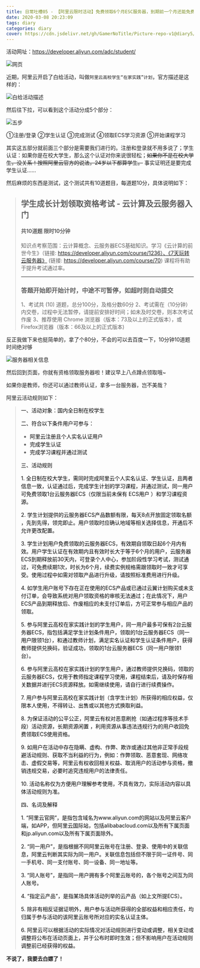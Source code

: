 ```yaml
---
title: 日常吐槽05 - 【阿里云限时活动】免费领取6个月ESC服务器，到期前一个月还能免费续费多半年
date: 2020-03-08 20:23:09
tags: diary
categories: diary
cover: https://cdn.jsdelivr.net/gh/GamerNoTitle/Picture-repo-v1@diary5/img/Diary5/Website.png
---
```


活动网址：https://developer.aliyun.com/adc/student/

![网页](https://cdn.jsdelivr.net/gh/GamerNoTitle/Picture-repo-v1@diary5/img/Diary5/Website.png)

近期，阿里云开启了白给活动，叫做``阿里云高校学生“在家实践”计划``，官方描述是这样的：

![白给活动描述](https://cdn.jsdelivr.net/gh/GamerNoTitle/Picture-repo-v1@diary5/img/Diary5/Descr.png)

然后往下拉，可以看到这个活动分成5个部分：

![五步](https://cdn.jsdelivr.net/gh/GamerNoTitle/Picture-repo-v1@diary5/img/Diary5/Steps.png)

①注册/登录 ②学生认证 ③完成测试 ④领取ECS学习资源 ⑤开始课程学习

其实这五部分就前面三个部分是需要我们进行的。注册和登录就不用多说了；学生认证：如果你是在校大学生，那么这个认证对你来说很轻松；~~如果你不是在校大学生，没关系！按照阿里云官方的说法，24岁以下都算学生。~~ 事实证明还是要完成学生认证……

然后麻烦的东西是测试，这个测试共有10道题目，每道题10分，具体说明如下：

> ## 学生成长计划领取资格考试 - 云计算及云服务器入门
>
> #### 共10道题 限时10分钟
>
> 知识点考察范围：云计算概念、云服务器ECS基础知识。学习《云计算的前世今生》（链接: https://developer.aliyun.com/course/1236）、《7天玩转云服务器》 (链接: https://developer.aliyun.com/course/70) 课程将有助于提升考试通过率。
>
> ---
>
> ### 答题开始即开始计时，中途不可暂停，如超时则自动提交
>
> 1、考试共 (10) 道题，总分100分，及格分数60分
> 2、考试需在（10分钟）内交卷，过程中无法暂停，请提前安排好时间；如未及时交卷，则本次考试作废
> 3、推荐使用 Chrome 浏览器（版本：73及以上的正式版本），或Firefox浏览器（版本：66及以上的正式版本)

反正我做下来也挺简单的，拿了个80分，不会的可以去百度一下，10分钟10道题时间绝对够

![服务器相关信息](https://cdn.jsdelivr.net/gh/GamerNoTitle/Picture-repo-v1@diary5/img/Diary5/Server-information.png)

然后回到页面，你就有资格领取服务器啦！建议早上八点蹲点领取哦~

如果你是教师，你还可以通过教师认证，拿多一台服务器，岂不美哉？

阿里云活动规则如下：

> <div class="ace-dialog-body"><div><p><span style="letter-spacing:0px"><span style="line-height:1.5"><span style="color:#000000" data-spm-anchor-id="a2c6h.13788107.0.i4.602b61a8cBLXd6">一、活动对象：国内全日制在校学生 </span></span></span></p><p><span style="letter-spacing:0px"><span style="line-height:1.5"><span style="color:#000000">二、符合以下条件用户可参与： </span></span></span></p><ul><li><span style="letter-spacing:0px"><span style="line-height:1.5"><span style="color:#000000">阿里云注册且个人实名认证用户</span></span></span></li><li><span style="letter-spacing:0px"><span style="line-height:1.5"><span style="color:#000000">完成学生认证</span></span></span></li><li><span style="letter-spacing:0px"><span style="line-height:1.5"><span style="color:#000000">完成学习课程并通过测试</span></span></span></li></ul><p></p><p><span style="letter-spacing:0px"><span style="line-height:1.5"><span style="color:#000000">三、活动规则</span></span></span></p><p data-spm-anchor-id="a2c6h.13788107.0.i2.602b61a8cBLXd6"><span style="letter-spacing:0px"><span style="line-height:1.5"><span style="color:#000000">1.	全日制在校大学生，需同时完成阿里云个人实名认证、学生认证，且两者信息一致，认证通过后，完成学生计划的学习课程，并通过测试，同一用户可免费领取1台云服务器ECS（仅限当前未保有 ECS用户 ）和学习课程资源。</span></span></span></p><p><span style="letter-spacing:0px"><span style="line-height:1.5"><span style="color:#000000">2.	学生计划提供的云服务器ECS产品数额有限，每天8点开放固定领取名额 ，先到先得，领完即止。用户领取时应确认地域等相关选择信息，开通后不允许更改配置。</span></span></span></p><p><span style="letter-spacing:0px"><span style="line-height:1.5"><span style="color:#000000">3.	学生计划用户免费领取的云服务器ECS，有效期自领取日起6个月内有效。用户学生认证在有效期内且有效时长大于等于6个月的用户，云服务器ECS到期释放前30天内，可登录个人中心，参加阶段性学习考试，测试通过，可免费续期1次，时长为6个月，续费实例规格需跟领取时一致才可享受。使用过程中如需对领取产品进行升级，请按照标准费用进行升级。</span></span></span></p><p><span style="letter-spacing:0px"><span style="line-height:1.5"><span style="color:#000000">4.	如学生用户账号下存在正在使用的ECS产品或已通过云翼计划购买或未支付订单，会导致系统对用户领取资格的审核无法通过；在此情况下，用户ECS产品到期释放后、作废相应的未支付订单后，方可正常参与相应产品的领取。 </span></span></span></p><p><span style="letter-spacing:0px"><span style="line-height:1.5"><span style="color:#000000">5.	参与阿里云高校在家实践计划的学生用户，同一用户最多可保有2台云服务器ECS，指包括满足学生计划条件用户，领取的1台云服务器ECS（同一用户限领1台），和通过教师计划，满足实名认证和学生认证条件用户，获得教师提供兑换码，验证成功，领取的1台云服务器ECS（同一用户限领1台）。</span></span></span></p><p><span style="letter-spacing:0px"><span style="line-height:1.5"><span style="color:#000000">6.	参与阿里云高校在家实践计划的学生用户，通过教师提供兑换码，领取的云服务器ECS，仅用于教师指定课程学习使用，课程结束后，请及时保存相关数据并进行ECS资源释放。如需继续使用，请自行进行续费操作。</span></span></span></p><p><span style="letter-spacing:0px"><span style="line-height:1.5"><span style="color:#000000">7.	用户参与阿里云高校在家实践计划（含学生计划）所获得的相应权益，仅限本人使用，不得转让、出售或以其他方式换取利益。</span></span></span></p><p><span style="letter-spacing:0px"><span style="line-height:1.5"><span style="color:#000000">8.	为保证活动的公平公正，阿里云有权对恶意刷抢（如通过程序等技术手段）活动资源，长期资源闲置 ，利用资源从事违法违规行为的用户收回免费领取ECS使用资格。</span></span></span></p><p><span style="letter-spacing:0px"><span style="line-height:1.5"><span style="color:#000000">9.	如用户在活动中存在隐瞒、虚构、作弊、欺诈或通过其他非正常手段规避活动规则、获取不当利益的行为，例如：作弊领取、恶意套现、网络攻击、虚假交易等，阿里云有权收回相关权益、取消用户的活动参与资格，撤销违规交易，必要时追究违规用户的法律责任。</span></span></span></p><p><span style="letter-spacing:0px"><span style="line-height:1.5"><span style="color:#000000">10.	活动名称仅为方便用户理解参考使用，不具有效力，实际活动内容以具体活动规则为准。</span></span></span></p><p></p><p><span style="letter-spacing:0px"><span style="line-height:1.5"><span style="color:#000000">四、名词及解释</span></span></span></p><p><span style="letter-spacing:0px"><span style="line-height:1.5"><span style="color:#000000">1.	“阿里云官网”，是指包含域名为www.aliyun.com的网站以及阿里云客户端，如APP，但阿里云国际站，包括alibabacloud.com以及所有下属页面和jp.aliyun.com以及所有下属页面除外。</span></span></span></p><p><span style="letter-spacing:0px"><span style="line-height:1.5"><span style="color:#000000">2.	“同一用户”，是指根据不同阿里云账号在注册、登录、使用中的关联信息，阿里云判断其实际为同一用户。关联信息包括但不限于同一证件号、同一手机号、同一支付账号、同一设备、同一地址等。</span></span></span></p><p><span style="letter-spacing:0px"><span style="line-height:1.5"><span style="color:#000000">3.	“同人账号”，是指同一用户拥有多个阿里云账号的，各个账号之间互为同人账号。</span></span></span></p><p><span style="letter-spacing:0px"><span style="line-height:1.5"><span style="color:#000000">4.	 “指定云产品”，是指某场具体活动列举的云产品（如上文所提ECS）。</span></span></span></p><p><span style="letter-spacing:0px"><span style="line-height:1.5"><span style="color:#000000">5.	除非有相反证据证明外，用户参与活动所获得的全部权益和相应责任，均归属于参与活动的该阿里云账号所对应的实名认证主体。</span></span></span></p><p><span style="letter-spacing:0px"><span style="line-height:1.5"><span style="color:#000000">6.	阿里云可以根据活动的实际情况对活动规则进行变动或调整，相关变动或调整将公布在活动页面上，并于公布时即时生效；但不影响用户在活动规则调整前已经获得的权益。</span></span></span></p></div></div>

**不说了，我要去白嫖了！**